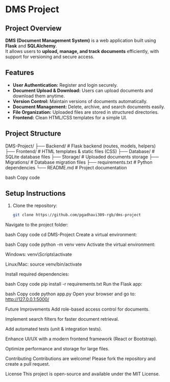 # DMS Project

## Project Overview
**DMS (Document Management System)** is a web application built using **Flask** and **SQLAlchemy**.  
It allows users to **upload, manage, and track documents** efficiently, with support for versioning and secure access.

## Features
- **User Authentication:** Register and login securely.
- **Document Upload & Download:** Users can upload documents and download them anytime.
- **Version Control:** Maintain versions of documents automatically.
- **Document Management:** Delete, archive, and search documents easily.
- **File Organization:** Uploaded files are stored in structured directories.
- **Frontend:** Clean HTML/CSS templates for a simple UI.

## Project Structure
DMS-Project/
├── Backend/ # Flask backend (routes, models, helpers)
├── Frontend/ # HTML templates & static files (CSS)
├── Database/ # SQLite database files
├── Storage/ # Uploaded documents storage
├── Migrations/ # Database migration files
├── requirements.txt # Python dependencies
└── README.md # Project documentation

bash
Copy code

## Setup Instructions
1. Clone the repository:
   ```bash
   git clone https://github.com/pgadhavi309-rgb/dms-project
Navigate to the project folder:

bash
Copy code
cd DMS-Project
Create a virtual environment:

bash
Copy code
python -m venv venv
Activate the virtual environment:

Windows: venv\Scripts\activate

Linux/Mac: source venv/bin/activate

Install required dependencies:

bash
Copy code
pip install -r requirements.txt
Run the Flask app:

bash
Copy code
python app.py
Open your browser and go to: http://127.0.0.1:5000/

Future Improvements
Add role-based access control for documents.

Implement search filters for faster document retrieval.

Add automated tests (unit & integration tests).

Enhance UI/UX with a modern frontend framework (React or Bootstrap).

Optimize performance and storage for large files.

Contributing
Contributions are welcome! Please fork the repository and create a pull request.

License
This project is open-source and available under the MIT License.